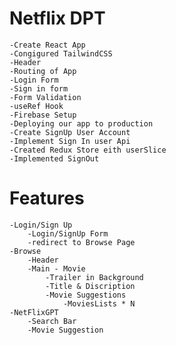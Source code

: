 # Netflix DPT

    -Create React App
    -Congigured TailwindCSS
    -Header
    -Routing of App
    -Login Form
    -Sign in form
    -Form Validation
    -useRef Hook
    -Firebase Setup
    -Deploying our app to production
    -Create SignUp User Account 
    -Implement Sign In user Api
    -Created Redux Store eith userSlice
    -Implemented SignOut
    



# Features 
    -Login/Sign Up  
        -Login/SignUp Form
        -redirect to Browse Page
    -Browse 
        -Header
        -Main - Movie
            -Trailer in Background
            -Title & Discription
            -Movie Suggestions
                -MoviesLists * N
    -NetFlixGPT
        -Search Bar
        -Movie Suggestion